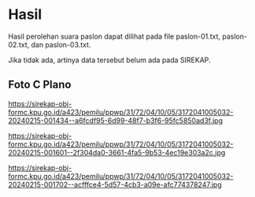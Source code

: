 # Hasil

Hasil perolehan suara paslon dapat dilihat pada file paslon-01.txt, paslon-02.txt, dan paslon-03.txt.

Jika tidak ada, artinya data tersebut belum ada pada SIREKAP.

## Foto C Plano

https://sirekap-obj-formc.kpu.go.id/a423/pemilu/ppwp/31/72/04/10/05/3172041005032-20240215-001434--a6fcdf95-6d99-48f7-b3f6-95fc5850ad3f.jpg

https://sirekap-obj-formc.kpu.go.id/a423/pemilu/ppwp/31/72/04/10/05/3172041005032-20240215-001601--2f304da0-3661-4fa5-9b53-4ec19e303a2c.jpg

https://sirekap-obj-formc.kpu.go.id/a423/pemilu/ppwp/31/72/04/10/05/3172041005032-20240215-001702--acfffce4-5d57-4cb3-a09e-afc774378247.jpg
